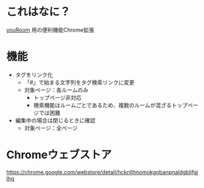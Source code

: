 # これはなに？
[youRoom](http://ja.youroom.in/ "http://ja.youroom.in/") 用の便利機能Chrome拡張

# 機能
* タグをリンク化
	* 「#」で始まる文字列をタグ検索リンクに変更
	* 対象ページ：各ルームのみ
		* トップページ非対応
		* 検索機能はルームごとであるため、複数のルームが混ざるトップページでは困難
* 編集中の場合は閉じるときに確認
	* 対象ページ：全ページ

# Chromeウェブストア
https://chrome.google.com/webstore/detail/hcknllhnomokgnbanpnaldgbljfgjlhg
